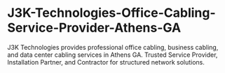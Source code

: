 # J3K-Technologies-Office-Cabling-Service-Provider-Athens-GA
J3K Technologies provides professional office cabling, business cabling, and data center cabling services in Athens GA. Trusted Service Provider, Installation Partner, and Contractor for structured network solutions.

